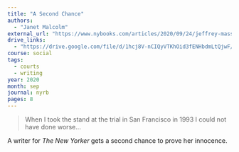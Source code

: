 ```yaml
---
title: "A Second Chance"
authors:
  - "Janet Malcolm"
external_url: "https://www.nybooks.com/articles/2020/09/24/jeffrey-masson-trial-second-chance/"
drive_links:
  - "https://drive.google.com/file/d/1hcj8V-nCIQyVTKhOid3fENHbdmLtQjwF/view?usp=drivesdk"
course: social
tags:
  - courts
  - writing
year: 2020
month: sep
journal: nyrb
pages: 8
---
```


> When I took the stand at the trial in San Francisco in 1993 I could not have done worse...

A writer for *The New Yorker* gets a second chance to prove her innocence.
